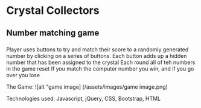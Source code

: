 # Crystal Collectors

## Number matching game

###
Player uses buttons to try and match their score to a randomly generated number by clicking on a series of buttons.
Each button adds up a hidden number that has been assigned to the crystal
Each round all of teh numbers in the game reset
If you match the computer number you win, and if you go over you lose

The Game: ![alt "game image] (/assets/images/game image.png)

Technologies used: Javascript, jQuery, CSS, Bootstrap, HTML


